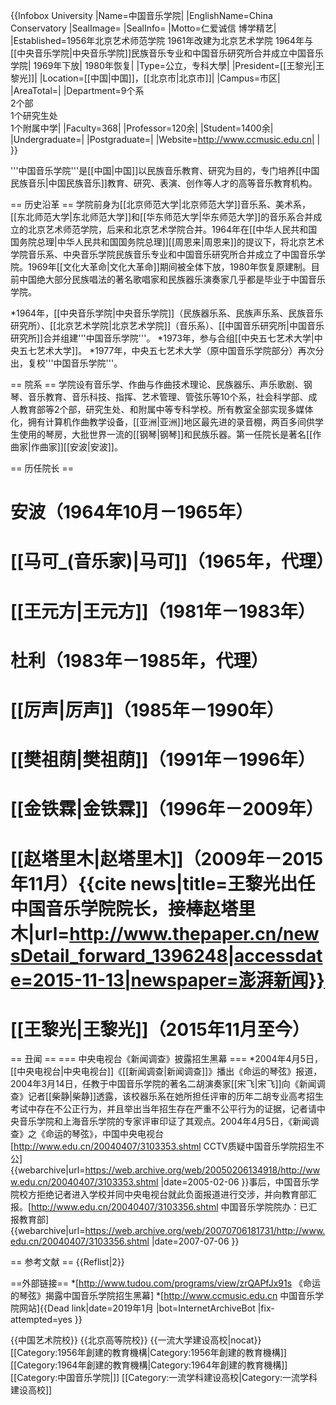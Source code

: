{{Infobox University
|Name=中国音乐学院|
|EnglishName=China Conservatory 
|SealImage=
|SealInfo=
|Motto=仁爱诚信 博学精艺|
|Established=1956年北京艺术师范学院
1961年改建为北京艺术学院
1964年与[[中央音乐学院|中央音乐学院]]民族音乐专业和中国音乐研究所合并成立中国音乐学院|
1969年下放|
1980年恢复|
|Type=公立，专科大學|
|President=[[王黎光|王黎光]]|
|Location=[[中国|中国]]，[[北京市|北京市]]|
|Campus=市区|
|AreaTotal=|
|Department=9个系<br> 2个部<br> 1个研究生处<br> 1个附属中学|
|Faculty=368|
|Professor=120余|
|Student=1400余|
|Undergraduate=|
|Postgraduate=|
|Website=http://www.ccmusic.edu.cn|
| 
}}

'''中国音乐学院'''是[[中国|中国]]以民族音乐教育、研究为目的，专门培养[[中国民族音乐|中国民族音乐]]教育、研究、表演、创作等人才的高等音乐教育机构。

== 历史沿革 ==
学院前身为[[北京师范大学|北京师范大学]]音乐系、美术系，[[东北师范大学|东北师范大学]]和[[华东师范大学|华东师范大学]]的音乐系合并成立的北京艺术师范学院，后来和北京艺术学院合并。1964年在[[中华人民共和国国务院总理|中华人民共和国国务院总理]][[周恩来|周恩来]]的提议下，将北京艺术学院音乐系、中央音乐学院民族音乐专业和中国音乐研究所合并成立了中国音乐学院。1969年[[文化大革命|文化大革命]]期间被全体下放，1980年恢复原建制。目前中国绝大部分民族唱法的著名歌唱家和民族器乐演奏家几乎都是毕业于中国音乐学院。

*1964年，[[中央音乐学院|中央音乐学院]]（民族器乐系、民族声乐系、民族音乐研究所）、[[北京艺术学院|北京艺术学院]]（音乐系）、[[中国音乐研究所|中国音乐研究所]]合并组建'''中国音乐学院'''。
*1973年，参与合组[[中央五七艺术大学|中央五七艺术大学]]。
*1977年，中央五七艺术大学（原中国音乐学院部分）再次分出，复校'''中国音乐学院'''。

== 院系 ==
学院设有音乐学、作曲与作曲技术理论、民族器乐、声乐歌剧、钢琴、音乐教育、音乐科技、指挥、艺术管理、管弦乐等10个系，社会科学部、成人教育部等2个部，研究生处、和附属中等专科学校。所有教室全部实现多媒体化，拥有计算机作曲教学设备，[[亚洲|亚洲]]地区最先进的录音棚，两百多间供学生使用的琴房，大批世界一流的[[钢琴|钢琴]]和民族乐器。第一任院长是著名[[作曲家|作曲家]][[安波|安波]]。

== 历任院长 ==
# 安波（1964年10月－1965年）
# [[马可_(音乐家)|马可]]（1965年，代理）
# [[王元方|王元方]]（1981年－1983年）
# 杜利（1983年－1985年，代理）
# [[厉声|厉声]]（1985年－1990年）
# [[樊祖荫|樊祖荫]]（1991年－1996年）
# [[金铁霖|金铁霖]]（1996年－2009年）
# [[赵塔里木|赵塔里木]]（2009年－2015年11月）<ref>{{cite news|title=王黎光出任中国音乐学院院长，接棒赵塔里木|url=http://www.thepaper.cn/newsDetail_forward_1396248|accessdate=2015-11-13|newspaper=澎湃新闻}}</ref>
# [[王黎光|王黎光]]（2015年11月至今）

== 丑闻 ==
=== 中央电视台《新闻调查》披露招生黑幕 ===
*2004年4月5日，[[中央电视台|中央电视台]]《[[新闻调查|新闻调查]]》播出《命运的琴弦》报道，2004年3月14日，任教于中国音乐学院的著名二胡演奏家[[宋飞|宋飞]]向《新闻调查》记者[[柴静|柴静]]透露，该校器乐系在她所担任评审的历年二胡专业高考招生考试中存在不公正行为，并且举出当年招生存在严重不公平行为的证据，记者请中央音乐学院和上海音乐学院的专家评审印证了其观点。<ref>2004年4月5日，《新闻调查》之《命运的琴弦》，中国中央电视台</ref><ref>[http://www.edu.cn/20040407/3103353.shtml CCTV质疑中国音乐学院招生不公] {{webarchive|url=https://web.archive.org/web/20050206134918/http://www.edu.cn/20040407/3103353.shtml |date=2005-02-06 }}</ref>事后，中国音乐学院校方拒绝记者进入学校并同中央电视台就此负面报道进行交涉，并向教育部汇报。<ref>[http://www.edu.cn/20040407/3103356.shtml 中国音乐学院院办：已汇报教育部] {{webarchive|url=https://web.archive.org/web/20070706181731/http://www.edu.cn/20040407/3103356.shtml |date=2007-07-06 }}</ref>

== 参考文献 ==
{{Reflist|2}}

==外部链接==
*[http://www.tudou.com/programs/view/zrQAPfJx91s 《命运的琴弦》揭露中国音乐学院招生黑幕]
*[http://www.ccmusic.edu.cn 中国音乐学院网站]{{Dead link|date=2019年1月 |bot=InternetArchiveBot |fix-attempted=yes }}

{{中国艺术院校}}
{{北京高等院校}}
{{一流大学建设高校|nocat}}
[[Category:1956年創建的教育機構|Category:1956年創建的教育機構]]
[[Category:1964年創建的教育機構|Category:1964年創建的教育機構]]
[[Category:中国音乐学院|]]
[[Category:一流学科建设高校|Category:一流学科建设高校]]